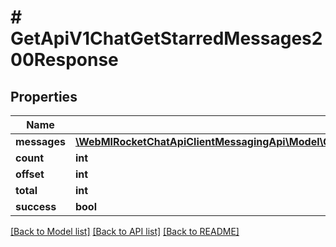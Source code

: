# # GetApiV1ChatGetStarredMessages200Response

## Properties

Name | Type | Description | Notes
------------ | ------------- | ------------- | -------------
**messages** | [**\WebMIRocketChatApiClientMessagingApi\Model\GetApiV1ChatGetStarredMessages200ResponseMessagesInner[]**](GetApiV1ChatGetStarredMessages200ResponseMessagesInner.md) |  | [optional]
**count** | **int** |  | [optional]
**offset** | **int** |  | [optional]
**total** | **int** |  | [optional]
**success** | **bool** |  | [optional]

[[Back to Model list]](../../README.md#models) [[Back to API list]](../../README.md#endpoints) [[Back to README]](../../README.md)
